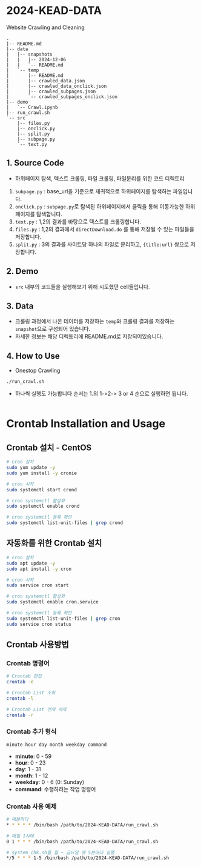 # 2024-KEAD-DATA
Website Crawling and Cleaning

```
.
|-- README.md
|-- data
|   |-- snapshots
|   |   |-- 2024-12-06
|   |   `-- README.md
|   `-- temp
|       |-- README.md
|       |-- crawled_data.json
|       |-- crawled_data_onclick.json
|       |-- crawled_subpages.json
|       `-- crawled_subpages_onclick.json
|-- demo
|   `-- Crawl.ipynb
|-- run_crawl.sh
`-- src
    |-- files.py
    |-- onclick.py
    |-- split.py
    |-- subpage.py
    `-- text.py
```

## 1. Source Code
- 하위페이지 탐색, 텍스트 크롤링, 파일 크롤링, 파일분리를 위한 코드 디렉토리
1. `subpage.py` : base_url을 기준으로 재귀적으로 하위페이지를 탐색하는 파일입니다.
2. `onclick.py` : `subpage.py`로 탐색된 하위페이지에서 클릭을 통해 이동가능한 하위페이지를 탐색합니다.
3. `text.py` : 1,2의 결과를 바탕으로 텍스트를 크롤링합니다.
4. `files.py` : 1,2의 결과에서 `directDownload.do` 를 통해 저장될 수 있는 파일들을 저장합니다.
5. `split.py` : 3의 결과를 사이트당 하나의 파일로 분리하고, `{title:url}` 쌍으로 저장합니다.

## 2. Demo
- `src` 내부의 코드들을 실행해보기 위해 시도했던 cell들입니다.

## 3. Data
- 크롤링 과정에서 나온 데이터를 저장하는 `temp`와 크롤링 결과를 저장하는 `snapshot`으로 구성되어 있습니다.
- 자세한 정보는 해당 디렉토리에 README.md로 저장되어있습니다.

## 4. How to Use
- Onestop Crawling
```shell
./run_crawl.sh
```
- 하나씩 실행도 가능합니다 순서는 1.의 1->2-> 3 or 4 순으로 실행하면 됩니다.

  ```markdown
# Crontab Installation and Usage

## Crontab 설치 - CentOS

```bash
# cron 설치
sudo yum update -y
sudo yum install -y cronie

# cron 시작
sudo systemctl start crond

# cron systemctl 활성화
sudo systemctl enable crond

# cron systemctl 등록 확인
sudo systemctl list-unit-files | grep crond
```

## 자동화를 위한 Crontab 설치

```bash
# cron 설치
sudo apt update -y
sudo apt install -y cron

# cron 시작
sudo service cron start

# cron systemctl 활성화
sudo systemctl enable cron.service

# cron systemctl 등록 확인
sudo systemctl list-unit-files | grep cron
sudo service cron status
```

## Crontab 사용방법

### Crontab 명령어

```bash
# Crontab 편집
crontab -e

# Crontab List 조회
crontab -l

# Crontab List 전체 삭제
crontab -r
```

### Crontab 추가 형식

```bash
minute hour day month weekday command
```

- **minute**: 0 - 59  
- **hour**: 0 - 23  
- **day**: 1 - 31  
- **month**: 1 - 12  
- **weekday**: 0 - 6 (0: Sunday)  
- **command**: 수행하려는 작업 명령어  

### Crontab 사용 예제

```bash
# 매분마다 
* * * * * /bin/bash /path/to/2024-KEAD-DATA/run_crawl.sh

# 매일 1시에 
0 1 * * * /bin/bash /path/to/2024-KEAD-DATA/run_crawl.sh

# system_chk.sh를 월 ~ 금요일 매 5분마다 실행
*/5 * * * 1-5 /bin/bash /path/to/2024-KEAD-DATA/run_crawl.sh
```
